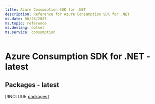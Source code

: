 ```yaml
---
title: Azure Consumption SDK for .NET
description: Reference for Azure Consumption SDK for .NET
ms.date: 06/26/2025
ms.topic: reference
ms.devlang: dotnet
ms.service: consumption
---
```

# Azure Consumption SDK for .NET - latest
## Packages - latest
[!INCLUDE [packages](consumption-index.md)]